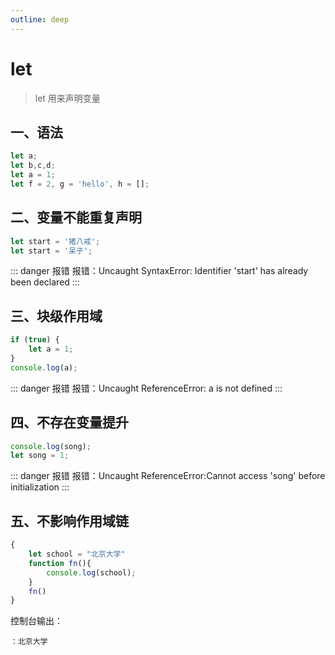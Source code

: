 ```yaml
---
outline: deep
---
```


# let

> let 用来声明变量

## 一、语法

```js
let a;
let b,c,d;
let a = 1;
let f = 2, g = 'hello', h = [];
```

## 二、变量不能重复声明 
```js
let start = '猪八戒';
let start = '呆子';
```

::: danger 报错
报错：Uncaught SyntaxError: Identifier 'start' has already been declared
:::

## 三、块级作用域
```js
if (true) {
    let a = 1;
}
console.log(a);
```
::: danger 报错
报错：Uncaught ReferenceError: a is not defined
:::

## 四、不存在变量提升
```js
console.log(song);
let song = 1;
```
::: danger 报错
报错：Uncaught ReferenceError:Cannot access 'song' before initialization
:::

## 五、不影响作用域链
```js
{
    let school = "北京大学"
    function fn(){
        console.log(school);
    }
    fn()
}
```

控制台输出：

```
：北京大学
```
